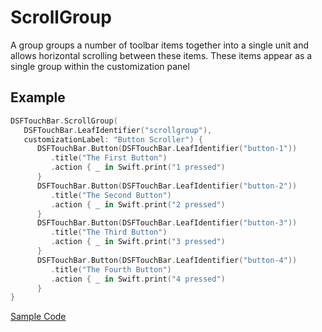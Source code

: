 # ScrollGroup

A group groups a number of toolbar items together into a single unit and allows horizontal scrolling between these items. These items appear as a single group within the customization panel

## Example

```swift
DSFTouchBar.ScrollGroup(
   DSFTouchBar.LeafIdentifier("scrollgroup"), 
   customizationLabel: "Button Scroller") {
      DSFTouchBar.Button(DSFTouchBar.LeafIdentifier("button-1"))
         .title("The First Button")
         .action { _ in Swift.print("1 pressed")
      }
      DSFTouchBar.Button(DSFTouchBar.LeafIdentifier("button-2"))
         .title("The Second Button")
         .action { _ in Swift.print("2 pressed")
      }
      DSFTouchBar.Button(DSFTouchBar.LeafIdentifier("button-3"))
         .title("The Third Button")
         .action { _ in Swift.print("3 pressed")
      }
      DSFTouchBar.Button(DSFTouchBar.LeafIdentifier("button-4"))
         .title("The Fourth Button")
         .action { _ in Swift.print("4 pressed")
      }
}
```
[Sample Code](../Demos/DSFTouchBar%20Demo/DSFTouchBar%20Demo/views/demo/ScrollGroupViewController.swift)
